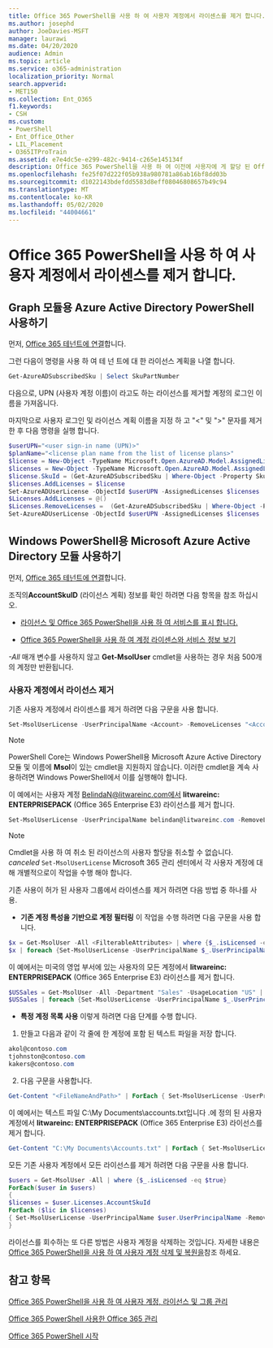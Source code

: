 ```yaml
---
title: Office 365 PowerShell을 사용 하 여 사용자 계정에서 라이센스를 제거 합니다.
ms.author: josephd
author: JoeDavies-MSFT
manager: laurawi
ms.date: 04/20/2020
audience: Admin
ms.topic: article
ms.service: o365-administration
localization_priority: Normal
search.appverid:
- MET150
ms.collection: Ent_O365
f1.keywords:
- CSH
ms.custom:
- PowerShell
- Ent_Office_Other
- LIL_Placement
- O365ITProTrain
ms.assetid: e7e4dc5e-e299-482c-9414-c265e145134f
description: Office 365 PowerShell을 사용 하 여 이전에 사용자에 게 할당 된 Office 365 라이선스를 제거 하는 방법에 대해 설명 합니다.
ms.openlocfilehash: fe25f07d222f05b938a980781a86ab16bf8dd03b
ms.sourcegitcommit: d1022143bdefdd5583d8eff08046808657b49c94
ms.translationtype: MT
ms.contentlocale: ko-KR
ms.lasthandoff: 05/02/2020
ms.locfileid: "44004661"
---
```

# <a name="remove-licenses-from-user-accounts-with-office-365-powershell"></a>Office 365 PowerShell을 사용 하 여 사용자 계정에서 라이센스를 제거 합니다.

## <a name="use-the-azure-active-directory-powershell-for-graph-module"></a>Graph 모듈용 Azure Active Directory PowerShell 사용하기

먼저, [Office 365 테넌트에 연결](connect-to-office-365-powershell.md#connect-with-the-azure-active-directory-powershell-for-graph-module)합니다.

그런 다음이 명령을 사용 하 여 테 넌 트에 대 한 라이선스 계획을 나열 합니다.

```powershell
Get-AzureADSubscribedSku | Select SkuPartNumber
```

다음으로, UPN (사용자 계정 이름)이 라고도 하는 라이선스를 제거할 계정의 로그인 이름을 가져옵니다.

마지막으로 사용자 로그인 및 라이선스 계획 이름을 지정 하 고 "<" 및 ">" 문자를 제거한 후 다음 명령을 실행 합니다.

```powershell
$userUPN="<user sign-in name (UPN)>"
$planName="<license plan name from the list of license plans>"
$license = New-Object -TypeName Microsoft.Open.AzureAD.Model.AssignedLicense
$licenses = New-Object -TypeName Microsoft.Open.AzureAD.Model.AssignedLicenses
$license.SkuId = (Get-AzureADSubscribedSku | Where-Object -Property SkuPartNumber -Value $planName -EQ).SkuID
$licenses.AddLicenses = $license
Set-AzureADUserLicense -ObjectId $userUPN -AssignedLicenses $licenses
$Licenses.AddLicenses = @()
$Licenses.RemoveLicenses =  (Get-AzureADSubscribedSku | Where-Object -Property SkuPartNumber -Value $planName -EQ).SkuID
Set-AzureADUserLicense -ObjectId $userUPN -AssignedLicenses $licenses
```

## <a name="use-the-microsoft-azure-active-directory-module-for-windows-powershell"></a>Windows PowerShell용 Microsoft Azure Active Directory 모듈 사용하기

먼저, [Office 365 테넌트에 연결](connect-to-office-365-powershell.md#connect-with-the-microsoft-azure-active-directory-module-for-windows-powershell)합니다.
   
조직의**AccountSkuID** (라이선스 계획) 정보를 확인 하려면 다음 항목을 참조 하십시오.
    
  - [라이선스 및 Office 365 PowerShell을 사용 하 여 서비스를 표시 합니다.](view-licenses-and-services-with-office-365-powershell.md)
    
  - [Office 365 PowerShell을 사용 하 여 계정 라이센스와 서비스 정보 보기](view-account-license-and-service-details-with-office-365-powershell.md)
    
_-All_ 매개 변수를 사용하지 않고 **Get-MsolUser** cmdlet을 사용하는 경우 처음 500개의 계정만 반환됩니다.
    
### <a name="removing-licenses-from-user-accounts"></a>사용자 계정에서 라이선스 제거

기존 사용자 계정에서 라이센스를 제거 하려면 다음 구문을 사용 합니다.
  
```powershell
Set-MsolUserLicense -UserPrincipalName <Account> -RemoveLicenses "<AccountSkuId1>", "<AccountSkuId2>"...
```

>[!Note]
>PowerShell Core는 Windows PowerShell용 Microsoft Azure Active Directory 모듈 및 이름에 **Msol**이 있는 cmdlet을 지원하지 않습니다. 이러한 cmdlet을 계속 사용하려면 Windows PowerShell에서 이를 실행해야 합니다.
>

이 예에서는 사용자 계정 BelindaN@litwareinc.com에서 **litwareinc: ENTERPRISEPACK** (Office 365 Enterprise E3) 라이선스를 제거 합니다.
  
```powershell
Set-MsolUserLicense -UserPrincipalName belindan@litwareinc.com -RemoveLicenses "litwareinc:ENTERPRISEPACK"
```

>[!Note]
>Cmdlet을 사용 하 여 취소 된 라이선스의 사용자 할당을 취소할 수 없습니다. *canceled* `Set-MsolUserLicense` Microsoft 365 관리 센터에서 각 사용자 계정에 대해 개별적으로이 작업을 수행 해야 합니다.
>

기존 사용이 허가 된 사용자 그룹에서 라이센스를 제거 하려면 다음 방법 중 하나를 사용.
  
- **기존 계정 특성을 기반으로 계정 필터링** 이 작업을 수행 하려면 다음 구문을 사용 합니다.
    
```powershell
$x = Get-MsolUser -All <FilterableAttributes> | where {$_.isLicensed -eq $true}
$x | foreach {Set-MsolUserLicense -UserPrincipalName $_.UserPrincipalName -RemoveLicenses "<AccountSkuId1>", "<AccountSkuId2>"...}
```

이 예에서는 미국의 영업 부서에 있는 사용자의 모든 계정에서 **litwareinc: ENTERPRISEPACK** (Office 365 Enterprise E3) 라이선스를 제거 합니다.
    
```powershell
$USSales = Get-MsolUser -All -Department "Sales" -UsageLocation "US" | where {$_.isLicensed -eq $true}
$USSales | foreach {Set-MsolUserLicense -UserPrincipalName $_.UserPrincipalName -RemoveLicenses "litwareinc:ENTERPRISEPACK"}
```

- **특정 계정 목록 사용** 이렇게 하려면 다음 단계를 수행 합니다.
    
1. 만들고 다음과 같이 각 줄에 한 계정에 포함 된 텍스트 파일을 저장 합니다.
    
  ```powershell
akol@contoso.com
tjohnston@contoso.com
kakers@contoso.com
  ```

2. 다음 구문을 사용합니다.
    
  ```powershell
  Get-Content "<FileNameAndPath>" | ForEach { Set-MsolUserLicense -UserPrincipalName $_ -RemoveLicenses "<AccountSkuId1>", "<AccountSkuId2>"... }
  ```

이 예에서는 텍스트 파일 C:\My Documents\accounts.txt입니다 .에 정의 된 사용자 계정에서 **litwareinc: ENTERPRISEPACK** (Office 365 Enterprise E3) 라이선스를 제거 합니다.
    
  ```powershell
  Get-Content "C:\My Documents\Accounts.txt" | ForEach { Set-MsolUserLicense -UserPrincipalName $_ -RemoveLicenses "litwareinc:ENTERPRISEPACK" }
  ```

모든 기존 사용자 계정에서 모든 라이선스를 제거 하려면 다음 구문을 사용 합니다.
  
```powershell
$users = Get-MsolUser -All | where {$_.isLicensed -eq $true}
ForEach($user in $users)
{
$licenses = $user.Licenses.AccountSkuId
ForEach ($lic in $licenses)
{ Set-MsolUserLicense -UserPrincipalName $user.UserPrincipalName -RemoveLicenses $lic }
}
```

라이선스를 회수하는 또 다른 방법은 사용자 계정을 삭제하는 것입니다. 자세한 내용은 [Office 365 PowerShell을 사용 하 여 사용자 계정 삭제 및 복원을](delete-and-restore-user-accounts-with-office-365-powershell.md)참조 하세요.
  
## <a name="see-also"></a>참고 항목

[Office 365 PowerShell을 사용 하 여 사용자 계정, 라이선스 및 그룹 관리](manage-user-accounts-and-licenses-with-office-365-powershell.md)
  
[Office 365 PowerShell 사용한 Office 365 관리](manage-office-365-with-office-365-powershell.md)
  
[Office 365 PowerShell 시작](getting-started-with-office-365-powershell.md)

